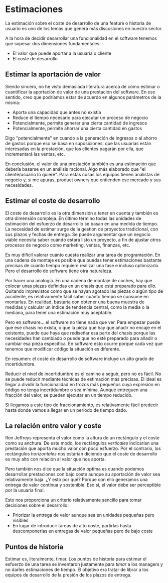 # Estimaciones

La estimación sobre el coste de desarrollo de una feature o historia de usuario es uno de los temas que genera más discusiones en nuestro sector.

A la hora de decidir desarrollar una funcionalidad en el software tenemos que sopesar dos dimensiones fundamentales:

* El valor que puede aportar a la usuaria o cliente
* El coste de desarrollo

## Estimar la aportación de valor

Siendo sincero, no he visto demasiada literatura acerca de cómo estimar o cuantificar la aportación de valor de una prestación del software. En ese sentido, creo que podríamos estar de acuerdo en algunos parámetros de la misma:

* Aporta una capacidad que antes no existía
* Reduce el tiempo necesario para ejecutar un proceso de negocio
* Potencialmente, permite generar una cierta cantidad de ingresos
* Potencialmente, permite ahorrar una cierta cantidad en gastos

Digo "potencialmente" en cuando a la generación de ingresos o al ahorro de gastos porque eso se basa en suposiciones: que las usuarias están interesadas en la prestación, que los clientes pagarán por ella, que incrementará las ventas, etc.

En conclusión, el valor de una prestación también es una estimación que debería basarse en un análisis racional. Algo más elaborado que "el cliente/usuario lo quiere". Para estas cosas los equipos tienen analistas de negocio y, si me apuras, product owners que entienden ese mercado y sus necesidades.

## Estimar el coste de desarrollo

El coste de desarrollo es la otra dimensión a tener en cuenta y también es otra dimensión compleja. En último término todas las unidades de estimación del esfuerzo de desarrollo se basan en una medida de tiempo. La necesidad de estimar surge de la gestión de proyectos tradicional, con sus plazos y fechas de entrega. Se puede argumentar que un negocio viable necesita saber cuándo estará listo un proyecto, a fin de ajustar otros procesos de negocio como marketing, ventas, finanzas, etc.

Es muy difícil valorar cuánto cuesta realizar una tarea de programación. En una cadena de montaje es posible que puedas tener estimaciones bastante precisas de cuanto tiempo requiere realizar una fase e incluso optimizarla. Pero el desarrollo de software tiene otra naturaleza.

Por hacer una analogía. En una cadena de montaje de coches, hay que colocar unas piezas definidas en un chasis que está preparado para ello. Quitando imprevistos como que se hayan agotado las piezas o algún tipo de accidente, es relativamente fácil saber cuánto tiempo se consume en montarlas. En realidad, bastaría con obtener una buena muestra de medidas y calcular un índice de tendencia central, como la media o la mediana, para tener una estimación muy aceptable.

Pero en software... el software no tiene nada que ver. Para empezar puede que ese chasis no exista, o que la pieza que hay que añadir no encaje en el existente, puede que haya que rediseñar esa parte del chasis porque las necesidades han cambiado o puede que no esté preparado para añadir o cambiar esa pieza específica. En software esto ocurre porque cada vez que tenemos que modificar código la situación es diferente.

En resumen: el coste de desarrollo de software incluye un alto grado de incertidumbre.

Reducir el nivel de incertidumbre es el camino a seguir, pero no es fácil. No se puede reducir mediante técnicas de estimación más precisas. El ideal es llegar a dividir la funcionalidad en trozos más pequeños cuya expresión en código no tenga incertidumbre o sea mínima. Aunque entreguen una fracción del valor, se pueden ejecutar en un tiempo reducido.

Si llegamos a este tipo de fraccionamiento, es relativamente fácil predecir hasta donde vamos a llegar en un período de tiempo dado.

## La relación entre valor y coste

Ron Jeffreys representa el valor como la altura de un rectángulo y el coste como su anchura. De este modo, los rectángulos _verticales_ indicarían una prestación que aporta mucho valor con poco esfuerzo. Por el contrario, los rectángulos _horizontales_ nos estarían diciendo que el coste de desarrollo es muy alto con relación al valor que nos aporta.

Pero también nos dice que la situación óptima es cuando podemos desarrollar prestaciones con bajo coste aunque su aportación de valor sea relativamente baja. ¿Y esto por qué? Porque con ello generamos una entrega de valor contínua y sostenible. Eso sí, el valor debe ser perceptible por la usuaria final.

Esto nos proporciona un criterio relativamente sencillo para tomar decisiones sobre el desarrollo:

* Priorizar la entrega de valor aunque sea en unidades pequeñas pero visibles
* En lugar de introducir tareas de alto coste, partirlas hasta descomponerlas en entregas de valor pequeñas pero de bajo coste

## Puntos de historia

Estimar es, literalmente, timar. Los puntos de historia para estimar el esfuerzo de una tarea se inventaron justamente para _timar_ a los managers y no darles estimaciones de tiempo. El objetivo era tratar de librar a los equipos de desarrollo de la presión de los plazos de entrega.




